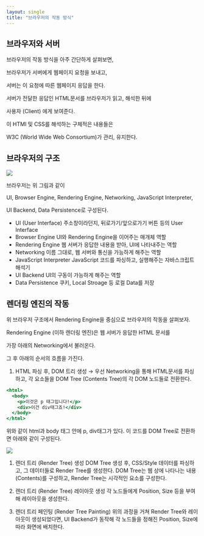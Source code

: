 ```yaml
---
layout: single
title: "브라우저의 작동 방식"
---
```


## 브라우저와 서버

브라우저의 작동 방식을 아주 간단하게 살펴보면,

브라우저가 서버에게 웹페이지 요청을 보내고,

서버는 이 요청에 따른 웹페이지 응답을 한다.

서버가 전달한 응답인 HTML문서를 브라우저가 읽고, 해석한 뒤에

사용자 (Client) 에게 보여준다.

이 HTMl 및 CSS를 해석하는 구체적은 내용들은

W3C (World Wide Web Consortium)가 관리, 유지한다.

## 브라우저의 구조

![](https://images.velog.io/images/skagns211/post/3ff449ec-215f-43d3-99fd-edaa1484bd62/%E1%84%89%E1%85%B3%E1%84%8F%E1%85%B3%E1%84%85%E1%85%B5%E1%86%AB%E1%84%89%E1%85%A3%E1%86%BA%202022-01-06%2023.51.05.png)

브라우저는 위 그림과 같이

UI, Browser Engine, Rendering Engine, Networking, JavaScript Interpreter,

UI Backend, Data Persistence로 구성된다.

- UI (User Interface)
  주소창이라던지, 뒤로가기/앞으로가기 버튼 등의 User Interface
- Browser Engine
  UI와 Rendering Engine을 이어주는 매개체 역할
- Rendering Engine
  웹 서버가 응답한 내용을 받아, UI에 나타내주는 역할
- Networking
  이름 그대로, 웹 서버와 통신을 가능하게 해주는 역할
- JavaScript Interpreter
  JavaScript 코드를 파싱하고, 실행해주는 자바스크립트 해석기
- UI Backend
  UI의 구동이 가능하게 해주는 역할
- Data Persistence
  쿠키, Local Stroage 등 로컬 Data를 저장

## 렌더링 엔진의 작동

위 브라우저 구조에서 Rendering Engine을 중심으로 브라우저의 작동을 살펴보자.

Rendering Engine (이하 렌더링 엔진)은 웹 서버가 응답한 HTML 문서를

가장 아래의 Networking에서 불러온다.

그 후 아래의 순서의 흐름을 가진다.

1. HTML 파싱 후, DOM 트리 생성
   → 우선 Networking을 통해 HTML문서를 파싱하고, 각 요소들을
   DOM Tree (Contents Tree)의 각 DOM 노드들로 전환한다.

```jsx
<html>
  <body>
    <p>이것은 p 태그입니다!</p>
    <div>이건 div태그죠!</div>
  </body>
</html>
```

위와 같이 html과 body 태그 안에 p, div태그가 있다.
이 코드를 DOM Tree로 전환하면 아래와 같이 구성된다.

![](https://images.velog.io/images/skagns211/post/cecf3e21-eb99-491f-8084-9e5fe3745fd9/%E1%84%89%E1%85%B3%E1%84%8F%E1%85%B3%E1%84%85%E1%85%B5%E1%86%AB%E1%84%89%E1%85%A3%E1%86%BA%202022-01-07%2021.15.28.png)

1. 렌더 트리 (Render Tree) 생성
   DOM Tree 생성 후, CSS/Style 데이터를 파싱하고, 그 데이터들로
   Render Tree를 생성한다.
   DOM Tree는 웹 상에 나타나는 내용(Contents)를 구성하고,
   Render Tree는 시각적인 요소를 구성한다.

2. 렌더 트리 (Render Tree) 레이아웃 생성
   각 노드들에게 Position, Size 등을 부여해 레이아웃을 생성한다.

3. 렌더 트리 페인팅 (Render Tree Painting)
   위의 과정을 거쳐 Render Tree와 레이아웃이 생성되었다면,
   UI Backend가 동작해 각 노드들을 정해진 Position, Size에 따라 화면에 배치한다.
